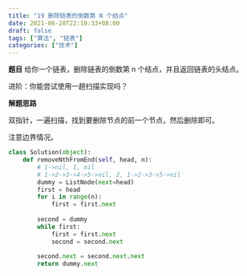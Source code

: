 ```yaml
---
title: "19 删除链表的倒数第 N 个结点"
date: 2021-06-28T22:10:33+08:00
draft: false
tags: ["算法", "链表"]
categories: ["技术"]
---
```

**题目**
给你一个链表，删除链表的倒数第 n 个结点，并且返回链表的头结点。

进阶：你能尝试使用一趟扫描实现吗？

**解题思路**

双指针，一遍扫描，找到要删除节点的前一个节点，然后删除即可。

注意边界情况。

```python
class Solution(object):
    def removeNthFromEnd(self, head, n):
        # 1->nil, 1, nil
        # 1->2->3->4->5->nil, 2, 1->2->3->5->nil
        dummy = ListNode(next=head)
        first = head
        for i in range(n):
            first = first.next
        
        second = dummy
        while first:
            first = first.next
            second = second.next
        
        second.next = second.next.next
        return dummy.next
```
